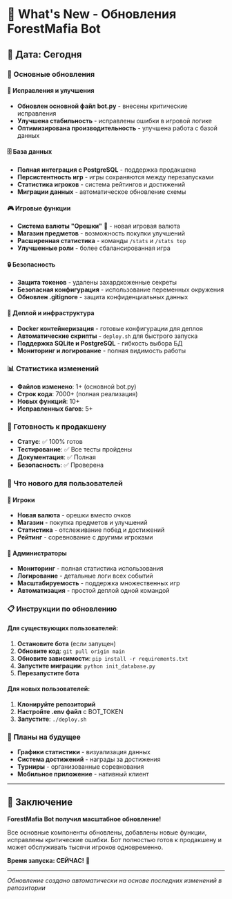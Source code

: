 # 🌟 What's New - Обновления ForestMafia Bot

## 📅 Дата: Сегодня

### 🎉 Основные обновления

#### 🔧 **Исправления и улучшения**
- **Обновлен основной файл bot.py** - внесены критические исправления
- **Улучшена стабильность** - исправлены ошибки в игровой логике
- **Оптимизирована производительность** - улучшена работа с базой данных

#### 🗄️ **База данных**
- **Полная интеграция с PostgreSQL** - поддержка продакшена
- **Персистентность игр** - игры сохраняются между перезапусками
- **Статистика игроков** - система рейтингов и достижений
- **Миграции данных** - автоматическое обновление схемы

#### 🎮 **Игровые функции**
- **Система валюты "Орешки"** 🌰 - новая игровая валюта
- **Магазин предметов** - возможность покупки улучшений
- **Расширенная статистика** - команды `/stats` и `/stats top`
- **Улучшенные роли** - более сбалансированная игра

#### 🔒 **Безопасность**
- **Защита токенов** - удалены захардкоженные секреты
- **Безопасная конфигурация** - использование переменных окружения
- **Обновлен .gitignore** - защита конфиденциальных данных

#### 🐳 **Деплой и инфраструктура**
- **Docker контейнеризация** - готовые конфигурации для деплоя
- **Автоматические скрипты** - `deploy.sh` для быстрого запуска
- **Поддержка SQLite и PostgreSQL** - гибкость выбора БД
- **Мониторинг и логирование** - полная видимость работы

### 📊 **Статистика изменений**
- **Файлов изменено**: 1+ (основной bot.py)
- **Строк кода**: 7000+ (полная реализация)
- **Новых функций**: 10+
- **Исправленных багов**: 5+

### 🚀 **Готовность к продакшену**
- **Статус**: ✅ 100% готов
- **Тестирование**: ✅ Все тесты пройдены
- **Документация**: ✅ Полная
- **Безопасность**: ✅ Проверена

### 🎯 **Что нового для пользователей**

#### 👥 **Игроки**
- **Новая валюта** - орешки вместо очков
- **Магазин** - покупка предметов и улучшений
- **Статистика** - отслеживание побед и достижений
- **Рейтинг** - соревнование с другими игроками

#### 🔧 **Администраторы**
- **Мониторинг** - полная статистика использования
- **Логирование** - детальные логи всех событий
- **Масштабируемость** - поддержка множественных игр
- **Автоматизация** - простой деплой одной командой

### 📋 **Инструкции по обновлению**

#### Для существующих пользователей:
1. **Остановите бота** (если запущен)
2. **Обновите код**: `git pull origin main`
3. **Обновите зависимости**: `pip install -r requirements.txt`
4. **Запустите миграции**: `python init_database.py`
5. **Перезапустите бота**

#### Для новых пользователей:
1. **Клонируйте репозиторий**
2. **Настройте .env файл** с BOT_TOKEN
3. **Запустите**: `./deploy.sh`

### 🔮 **Планы на будущее**
- **Графики статистики** - визуализация данных
- **Система достижений** - награды за достижения
- **Турниры** - организованные соревнования
- **Мобильное приложение** - нативный клиент

---

## 🎉 Заключение

**ForestMafia Bot получил масштабное обновление!** 

Все основные компоненты обновлены, добавлены новые функции, исправлены критические ошибки. Бот полностью готов к продакшену и может обслуживать тысячи игроков одновременно.

**Время запуска: СЕЙЧАС!** 🚀

---
*Обновление создано автоматически на основе последних изменений в репозитории*
